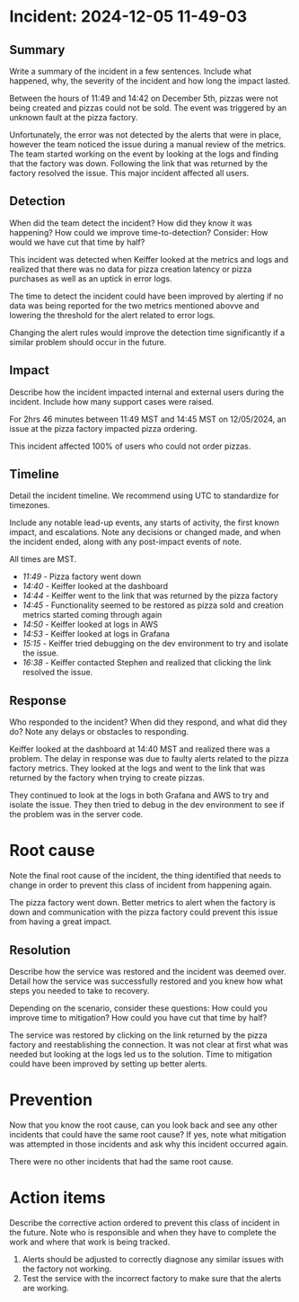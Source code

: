 # Incident: 2024-12-05 11-49-03

## Summary

Write a summary of the incident in a few sentences. Include what happened, why, the severity of the incident and how long the impact lasted.

Between the hours of 11:49 and 14:42 on December 5th, pizzas were not being created and pizzas could not be sold. The event was triggered by an unknown fault at the pizza factory. 

Unfortunately, the error was not detected by the alerts that were in place, however the team noticed the issue during a manual review of the metrics. The team started working on the event by looking at the logs and finding that the factory was down. Following the link that was returned by the factory resolved the issue. This major incident affected all users.

## Detection

When did the team detect the incident? How did they know it was happening? How could we improve time-to-detection? Consider: How would we have cut that time by half?

This incident was detected when Keiffer looked at the metrics and logs and realized that there was no data for pizza creation latency or pizza purchases as well as an uptick in error logs.

The time to detect the incident could have been improved by alerting if no data was being reported for the two metrics mentioned abovve and lowering the threshold for the alert related to error logs.

Changing the alert rules would improve the detection time significantly if a similar problem should occur in the future.

## Impact

Describe how the incident impacted internal and external users during the incident. Include how many support cases were raised.

For 2hrs 46 minutes between 11:49 MST and 14:45 MST on 12/05/2024, an issue at the pizza factory impacted pizza ordering.

This incident affected 100% of users who could not order pizzas.

## Timeline

Detail the incident timeline. We recommend using UTC to standardize for timezones.

Include any notable lead-up events, any starts of activity, the first known impact, and escalations. Note any decisions or changed made, and when the incident ended, along with any post-impact events of note.


All times are MST.

- _11:49_ - Pizza factory went down
- _14:40_ - Keiffer looked at the dashboard
- _14:44_ - Keiffer went to the link that was returned by the pizza factory
- _14:45_ - Functionality seemed to be restored as pizza sold and creation metrics started coming through again
- _14:50_ - Keiffer looked at logs in AWS
- _14:53_ - Keiffer looked at logs in Grafana
- _15:15_ - Keiffer tried debugging on the dev environment to try and isolate the issue.
- _16:38_ - Keiffer contacted Stephen and realized that clicking the link resolved the issue.

## Response

Who responded to the incident? When did they respond, and what did they do? Note any delays or obstacles to responding.


Keiffer looked at the dashboard at 14:40 MST and realized there was a problem. The delay in response was due to faulty alerts related to the pizza factory metrics. They looked at the logs and went to the link that was returned by the factory when trying to create pizzas. 

They continued to look at the logs in both Grafana and AWS to try and isolate the issue. They then tried to debug in the dev environment to see if the problem was in the server code.

# Root cause

Note the final root cause of the incident, the thing identified that needs to change in order to prevent this class of incident from happening again.

The pizza factory went down. Better metrics to alert when the factory is down and communication with the pizza factory could prevent this issue from having a great impact.

## Resolution

Describe how the service was restored and the incident was deemed over. Detail how the service was successfully restored and you knew how what steps you needed to take to recovery.

Depending on the scenario, consider these questions: How could you improve time to mitigation? How could you have cut that time by half?

The service was restored by clicking on the link returned by the pizza factory and reestablishing the connection. It was not clear at first what was needed but looking at the logs led us to the solution. Time to mitigation could have been improved by setting up better alerts.

# Prevention

Now that you know the root cause, can you look back and see any other incidents that could have the same root cause? If yes, note what mitigation was attempted in those incidents and ask why this incident occurred again.

There were no other incidents that had the same root cause.

# Action items

Describe the corrective action ordered to prevent this class of incident in the future. Note who is responsible and when they have to complete the work and where that work is being tracked.


1. Alerts should be adjusted to correctly diagnose any similar issues with the factory not working.
2. Test the service with the incorrect factory to make sure that the alerts are working.
